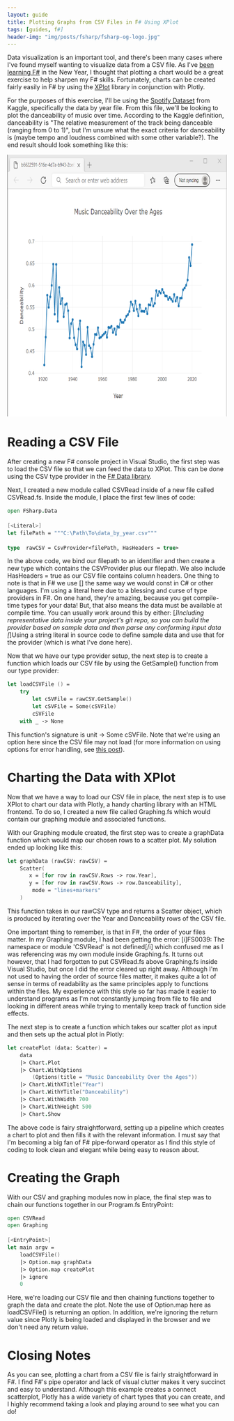 ```yaml
---
layout: guide
title: Plotting Graphs from CSV Files in F# Using XPlot
tags: [guides, f#]
header-img: "img/posts/fsharp/fsharp-og-logo.jpg"
---
```


Data visualization is an important tool, and there's been many cases where I've found myself wanting to visualize data from a CSV file. As I've [been learning F#](/2021-01-04-why-learning-fsharp-2021/) in the New Year, I thought that plotting a chart would be a great exercise to help sharpen my F# skills. Fortunately, charts can be created fairly easily in F# by using the [XPlot](https://fslab.org/XPlot/) library in conjunction with Plotly.

For the purposes of this exercise, I'll be using the [Spotify Dataset](https://www.kaggle.com/yamaerenay/spotify-dataset-19212020-160k-tracks?select=data_by_year.csv) from Kaggle, specifically the data by year file. From this file, we'll be looking to plot the danceability of music over time. According to the Kaggle definition, danceability is "The relative measurement of the track being danceable (ranging from 0 to 1)", but I'm unsure what the exact criteria for danceability is (maybe tempo and loudness combined with some other variable?). The end result should look something like this:

<img src="img/posts/graphing/music-danceability-over-time.png" width="710" height="601" alt="MusicSharp build featuring volume buttons">

# Reading a CSV File

After creating a new F# console project in Visual Studio, the first step was to load the CSV file so that we can feed the data to XPlot. This can be done using the CSV type provider in the [F# Data library](http://fsprojects.github.io/FSharp.Data/).

Next, I created a new module called CSVRead inside of a new file called CSVRead.fs. Inside the module, I place the first few lines of code:

```fsharp
open FSharp.Data

[<Literal>]
let filePath = """C:\Path\To\data_by_year.csv"""

type  rawCSV = CsvProvider<filePath, HasHeaders = true>
```

In the above code, we bind our filepath to an identifier and then create a new type which contains the CSVProvider plus our filepath. We also include HasHeaders = true as our CSV file contains column headers. One thing to note is that in F# we use [<Literal>] the same way we would const in C# or other languages. I'm using a literal here due to a blessing and curse of type providers in F#. On one hand, they're amazing, because you get compile-time types for your data! But, that also means the data must be available at compile time. You can usually work around this by either:
[*]Including representative data inside your project's git repo, so you can build the provider based on sample data and then parse any conforming input data
[*]Using a string literal in source code to define sample data and use that for the provider (which is what I've done here).

Now that we have our type provider setup, the next step is to create a function which loads our CSV file by using the GetSample() function from our type provider:

```fsharp
let loadCSVFile () =
    try
        let cSVFile = rawCSV.GetSample()
        let cSVFile = Some(cSVFile)
        cSVFile
    with _ -> None
```

This function's signature is unit -> Some cSVFile. Note that we're using an option here since the CSV file may not load (for more information on using options for error handling, see [this post](/2021-01-14-handling-errors-fsharp-with-option-types/)). 

# Charting the Data with XPlot

Now that we have a way to load our CSV file in place, the next step is to use XPlot to chart our data with Plotly, a handy charting library with an HTML frontend. To do so, I created a new file called Graphing.fs which would contain our graphing module and associated functions. 

With our Graphing module created, the first step was to create a graphData function which would map our chosen rows to a scatter plot. My solution ended up looking like this:

```fsharp
let graphData (rawCSV: rawCSV) =
    Scatter(
       x = [for row in rawCSV.Rows -> row.Year],
       y = [for row in rawCSV.Rows -> row.Danceability],
        mode = "lines+markers"
    )
```

This function takes in our rawCSV type and returns a Scatter object, which is produced by iterating over the Year and Danceability rows of the CSV file. 

One important thing to remember, is that in F#, the order of your files matter. In my Graphing module, I had been getting the error: [i]FS0039: The namespace or module 'CSVRead' is not defined[/i] which confused me as I was referencing was my own module inside Graphing.fs. It turns out however, that I had forgotten to put CSVRead.fs above Graphing.fs inside Visual Studio, but once I did the error cleared up right away. Although I'm not used to having the order of source files matter, it makes quite a lot of sense in terms of readability as the same principles apply to functions within the files. My experience with this style so far has made it easier to understand programs as I'm not constantly jumping from file to file and looking in different areas while trying to mentally keep track of function side effects.

The next step is to create a function which takes our scatter plot as input and then sets up the actual plot in Plotly:

```fsharp
let createPlot (data: Scatter) =
    data
    |> Chart.Plot
    |> Chart.WithOptions
        (Options(title = "Music Danceability Over the Ages"))
    |> Chart.WithXTitle("Year")
    |> Chart.WithYTitle("Danceability")
    |> Chart.WithWidth 700
    |> Chart.WithHeight 500
    |> Chart.Show 
```
The above code is fairy straightforward, setting up a pipeline which creates a chart to plot and then fills it with the relevant information. I must say that I'm becoming a big fan of F# pipe-forward operator as I find this style of coding to look clean and elegant while being easy to reason about.

# Creating the Graph

With our CSV and graphing modules now in place, the final step was to chain our functions together in our Program.fs EntryPoint:

```fsharp
open CSVRead
open Graphing

[<EntryPoint>]
let main argv =
    loadCSVFile()
    |> Option.map graphData
    |> Option.map createPlot 
    |> ignore
    0
```

Here, we're loading our CSV file and then chaining functions together to graph the data and create the plot. Note the use of Option.map here as loadCSVFile() is returning an option. In addition, we're ignoring the return value since Plotly is being loaded and displayed in the browser and we don't need any return value.

# Closing Notes

As you can see, plotting a chart from a CSV file is fairly straightforward in F#. I find F#'s pipe operator and lack of visual clutter makes it very succinct and easy to understand. Although this example creates a connect scatterplot, Plotly has a wide variety of chart types that you can create, and I highly recommend taking a look and playing around to see what you can do!